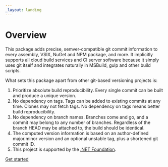 ```yaml
---
_layout: landing
---
```


# Overview

This package adds precise, semver-compatible git commit information
to every assembly, VSIX, NuGet and NPM package, and more.
It implicitly supports all cloud build services and CI server software
because it simply uses git itself and integrates naturally in MSBuild, gulp
and other build scripts.

What sets this package apart from other git-based versioning projects is:

1. Prioritize absolute build reproducibility. Every single commit can be built and produce a unique version.
2. No dependency on tags. Tags can be added to existing commits at any time. Clones may not fetch tags. No dependency on tags means better build reproducibility.
3. No dependency on branch names. Branches come and go, and a commit may belong to any number of branches. Regardless of the branch HEAD may be attached to, the build should be identical.
4. The computed version information is based on an author-defined major.minor version and an optional unstable tag, plus a shortened git commit ID.
5. This project is supported by the [.NET Foundation](https://dotnetfoundation.org).

[Get started](docs/getting-started.md)
